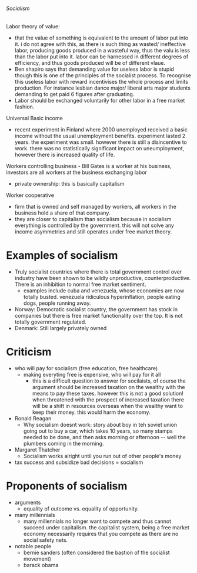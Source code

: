 ###### Socialism

Labor theory of value:
- that the value of something is equivalent to the amount of labor put into it. i do not agree with this, as there is such thing as wasted/ ineffective labor, producing goods produced in a wasteful way, thus the valu is less than the labor put into it. labor can be harnessed in different degrees of efficiency, and thus goods produced will be of different vlaue. 
- Ben shapiro says that demanding value for useless labor is stupid though this is one of the principles of the socialist process. To recognise this useless labor with reward incentivises the whole process and limits production. For instance lesbian dance major/ liberal arts major students demanding to get paid 6 figures after graduating. 
- Labor should be exchanged voluntarily for other labor in a free market fashion.

Universal Basic income
- recent experiment in Finland where 2000 unemployed received a basic income without the usual unemployment benefits. experiment lasted 2 years. the experiment was small. however there is still a disincentive to work. there was no statistically significant impact on uneumployment, however there is increased quality of life. 

Workers controlling business - Bill Gates is a worker at his business, investors are all workers at the business exchanging labor 
- private ownership: this is basically capitalism

Worker cooperative
- firm that is owned and self managed by workers, all workers in the business hold a share of that company.
- they are closer to capitalism than socialism because in socialism everything is controlled by the government. this will not solve any income asymmetries and still operates under free market theory. 

# Examples of socialism
- Truly socialist countries where there is total government control over industry have been shown to be wildly unproductive, counterproductive. There is an inhibition to normal free market sentiment.
    + examples include cuba and venezuela, whose economies are now totally busted. venezuela ridiculous hyperinflation, people eating dogs, people running away.
- Norway: Democratic socialist country, the government has stock in companies but there is free market functionality over the top. It is not totally government regulated. 
- Denmark: Still largely privately owned


# Criticism
- who will pay for socialism (free education, free healthcare)
    + making everyting free is expensive, who will pay for it all
        * this is a difficult question to answer for socilaists, of course the argument should be increased taxation on the wealthy with the means to pay these taxes. however this is not a good solution! when threatened with the prospect of increased taxation there will be a shift in resources overseas when the wealthy want to keep their money. this would harm the economy.
- Ronald Reagan
    + Why socialism doesnt work: story about boy in teh soviet union going out to buy a car, which takes 10 years, so many stamps needed to be done, and then asks morning or afternoon -- well the plumbers coming in the morning. 
- Margaret Thatcher
    + Socialism works alright until you run out of other people's money
- tax success and subsidize bad decisions = socialism


# Proponents of socialism
- arguments
    + equality of outcome vs. equality of opportunity. 
- many millennials
    + many millennials no longer want to compete and thus cannot succeed under capitalism. the capitalist system, being a free market economy necessarily requires that you compete as there are no social safety nets.
- notable people
    + bernie sanders (often considered the bastion of the socialist movement)
    + barack obama
